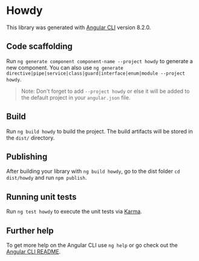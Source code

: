 # Howdy

This library was generated with [Angular CLI](https://github.com/angular/angular-cli) version 8.2.0.

## Code scaffolding

Run `ng generate component component-name --project howdy` to generate a new component. You can also use `ng generate directive|pipe|service|class|guard|interface|enum|module --project howdy`.
> Note: Don't forget to add `--project howdy` or else it will be added to the default project in your `angular.json` file. 

## Build

Run `ng build howdy` to build the project. The build artifacts will be stored in the `dist/` directory.

## Publishing

After building your library with `ng build howdy`, go to the dist folder `cd dist/howdy` and run `npm publish`.

## Running unit tests

Run `ng test howdy` to execute the unit tests via [Karma](https://karma-runner.github.io).

## Further help

To get more help on the Angular CLI use `ng help` or go check out the [Angular CLI README](https://github.com/angular/angular-cli/blob/master/README.md).
